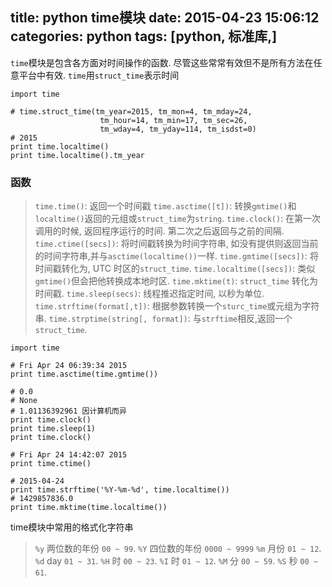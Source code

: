 title: python time模块
date: 2015-04-23 15:06:12
categories: python
tags: [python, 标准库,]
---
`time`模块是包含各方面对时间操作的函数. 尽管这些常常有效但不是所有方法在任意平台中有效. `time`用`struct_time`表示时间

    import time

    # time.struct_time(tm_year=2015, tm_mon=4, tm_mday=24, 
                        tm_hour=14, tm_min=17, tm_sec=26, 
                        tm_wday=4, tm_yday=114, tm_isdst=0)
    # 2015
    print time.localtime()
    print time.localtime().tm_year

<!--more-->
### 函数
>`time.time()`: 返回一个时间戳
>`time.asctime([t])`: 转换`gmtime()`和`localtime()`返回的元组或`struct_time`为`string`.
>`time.clock()`: 在第一次调用的时候, 返回程序运行的时间. 第二次之后返回与之前的间隔.
>`time.ctime([secs])`: 将时间戳转换为时间字符串, 如没有提供则返回当前的时间字符串,并与`asctime(localtime())`一样.
>`time.gmtime([secs])`: 将时间戳转化为, UTC 时区的`struct_time`.
>`time.localtime([secs])`: 类似`gmtime()`但会把他转换成本地时区.
>`time.mktime(t)`: `struct_time` 转化为时间戳.
>`time.sleep(secs)`: 线程推迟指定时间, 以秒为单位.
>`time.strftime(format[,t])`: 根据参数转换一个`sturc_time`或元组为字符串.
>`time.strptime(string[, format])`: 与`strftime`相反,返回一个`struct_time`.
    
    import time

    # Fri Apr 24 06:39:34 2015
    print time.asctime(time.gmtime())

    # 0.0
    # None
    # 1.01136392961 因计算机而异
    print time.clock()
    print time.sleep(1)
    print time.clock()

    # Fri Apr 24 14:42:07 2015
    print time.ctime()

    # 2015-04-24
    print time.strftime('%Y-%m-%d', time.localtime())
    # 1429857836.0
    print time.mktime(time.localtime())

time模块中常用的格式化字符串
>`%y` 两位数的年份 `00 ~ 99`.
>`%Y` 四位数的年份 `0000 ~ 9999`
>`%m` 月份 `01 ~ 12`.
>`%d` day `01 ~ 31`.
>`%H` 时 `00 ~ 23`.
>`%I` 时 `01 ~ 12`.
>`%M` 分 `00 ~ 59`.
>`%S` 秒 `00 ~ 61`.


